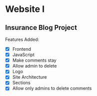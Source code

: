# Website I
## Insurance Blog Project

Features Added:
- [x] Frontend
- [x] JavaScript
- [x] Make comments stay
- [x] Allow admin to delete
- [x] Logo
- [x] Site Architecture
- [x] Sections
- [x] Allow only admins to delete comments
